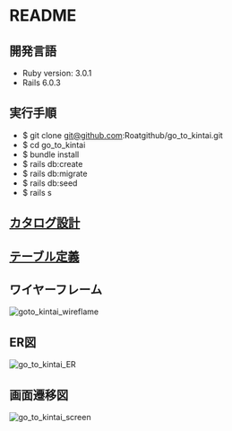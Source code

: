 # README

## 開発言語
* Ruby version: 3.0.1
* Rails 6.0.3

## 実行手順
* $ git clone git@github.com:Roatgithub/go_to_kintai.git
* $ cd go_to_kintai
* $ bundle install
* $ rails db:create
* $ rails db:migrate
* $ rails db:seed
* $ rails s

## [カタログ設計](https://docs.google.com/spreadsheets/d/19C4jYQUHvcWNoEyrdknT5TROB1Ckb6VGghVAAy_JXpE/edit?usp=sharing)

## [テーブル定義](https://docs.google.com/spreadsheets/d/19C4jYQUHvcWNoEyrdknT5TROB1Ckb6VGghVAAy_JXpE/edit?usp=sharing)

## ワイヤーフレーム
![goto_kintai_wireflame](https://user-images.githubusercontent.com/103027606/172785656-26a999a8-a502-4367-89b1-4e4863fc1370.png)

## ER図
![go_to_kintai_ER](https://user-images.githubusercontent.com/103027606/172785747-7deb194b-09ab-40a7-8fd8-b4dcba413382.png)

## 画面遷移図
![go_to_kintai_screen](https://user-images.githubusercontent.com/103027606/172785691-cc3bc6ab-1199-42a5-99b7-69d28084a684.png)